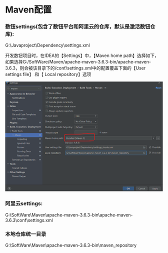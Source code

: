 # Maven配置



### 数钮settings(包含了数钮平台和阿里云的仓库，默认是激活数钮仓库):

G:\Javaproject\Dependency\settings.xml

开发数钮项目时，在IDEA的【Settings】中，【Maven home path】选择如下，如果选择G:/SoftWare/Maven/apache-maven-3.6.3-bin/apache-maven-3.6.3，则会被该目录下的/conf/settings.xml中的配置覆盖下面的【User settings file】 和【 Local repository】选项

<img src="../images/maven-settings.xml/image-20210428164614753.png" alt="image-20210428164614753" style="zoom:67%;" />



### 阿里云settings:

G:\SoftWare\Maven\apache-maven-3.6.3-bin\apache-maven-3.6.3\conf\settings.xml



### 本地仓库统一目录

G:\SoftWare\Maven\apache-maven-3.6.3-bin\maven_repository

